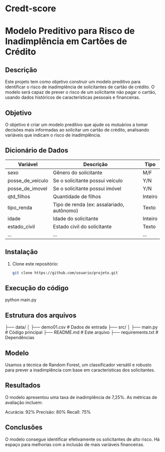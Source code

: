 # Credt-score
# Modelo Preditivo para Risco de Inadimplência em Cartões de Crédito

## Descrição
Este projeto tem como objetivo construir um modelo preditivo para identificar o risco de inadimplência de solicitantes de cartão de crédito. O modelo será capaz de prever o risco de um solicitante não pagar o cartão, usando dados históricos de características pessoais e financeiras.

## Objetivo
O objetivo é criar um modelo preditivo que ajude os mutuários a tomar decisões mais informadas ao solicitar um cartão de crédito, analisando variáveis que indicam o risco de inadimplência.

## Dicionário de Dados
| Variável               | Descrição                                       | Tipo     |
|------------------------|-------------------------------------------------|----------|
| sexo                   | Gênero do solicitante                           | M/F      |
| posse_de_veiculo        | Se o solicitante possui veículo                | Y/N      |
| posse_de_imovel         | Se o solicitante possui imóvel                 | Y/N      |
| qtd_filhos             | Quantidade de filhos                           | Inteiro  |
| tipo_renda             | Tipo de renda (ex: assalariado, autônomo)       | Texto    |
| idade                  | Idade do solicitante                            | Inteiro  |
| estado_civil           | Estado civil do solicitante                     | Texto    |
| ...                    | ...                                             | ...      |

## Instalação
1. Clone este repositório:
   ```bash
   git clone https://github.com/usuario/projeto.git

## Execução do código
python main.py

## Estrutura dos arquivos 
├── data/
│   ├── demo01.csv        # Dados de entrada
├── src/
│   ├── main.py           # Código principal
├── README.md             # Este arquivo
├── requirements.txt      # Dependências

## Modelo
Usamos a técnica de Random Forest, um classificador versátil e robusto para prever a inadimplência com base em características dos solicitantes.

## Resultados
O modelo apresentou uma taxa de inadimplência de 7,25%. As métricas de avaliação incluem:

Acurácia: 92%
Precisão: 80%
Recall: 75%

## Conclusões

O modelo consegue identificar efetivamente os solicitantes de alto risco. Há espaço para melhorias com a inclusão de mais variáveis financeiras.


